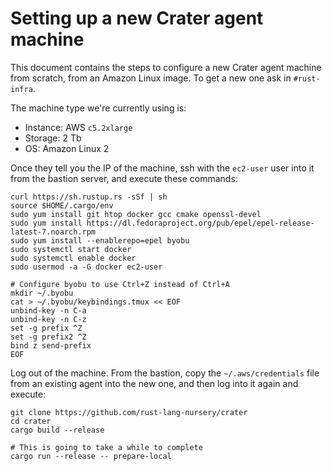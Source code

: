 # Setting up a new Crater agent machine

This document contains the steps to configure a new Crater agent machine from
scratch, from an Amazon Linux image. To get a new one ask in `#rust-infra`.

The machine type we're currently using is:

* Instance: AWS `c5.2xlarge`
* Storage: 2 Tb
* OS: Amazon Linux 2

Once they tell you the IP of the machine, ssh with the `ec2-user` user into it
from the bastion server, and execute these commands:

```
curl https://sh.rustup.rs -sSf | sh
source $HOME/.cargo/env
sudo yum install git htop docker gcc cmake openssl-devel
sudo yum install https://dl.fedoraproject.org/pub/epel/epel-release-latest-7.noarch.rpm
sudo yum install --enablerepo=epel byobu
sudo systemctl start docker
sudo systemctl enable docker
sudo usermod -a -G docker ec2-user

# Configure byobu to use Ctrl+Z instead of Ctrl+A
mkdir ~/.byobu
cat > ~/.byobu/keybindings.tmux << EOF
unbind-key -n C-a
unbind-key -n C-z
set -g prefix ^Z
set -g prefix2 ^Z
bind z send-prefix
EOF
```

Log out of the machine. From the bastion, copy the `~/.aws/credentials` file
from an existing agent into the new one, and then log into it again and
execute:

```
git clone https://github.com/rust-lang-nursery/crater
cd crater
cargo build --release

# This is going to take a while to complete
cargo run --release -- prepare-local
```
